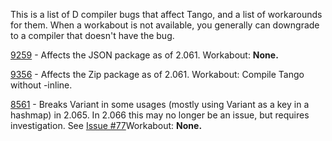 This is a list of D compiler bugs that affect Tango, and a list of workarounds for them. When a workabout is not available, you generally can downgrade to a compiler that doesn't have the bug.

[9259](http://d.puremagic.com/issues/show_bug.cgi?id=9259) - Affects the JSON package as of 2.061. Workabout: **None.**

[9356](http://d.puremagic.com/issues/show_bug.cgi?id=9356) - Affects the Zip package as of 2.061. Workabout: Compile Tango without -inline.

[8561](https://d.puremagic.com/issues/show_bug.cgi?id=8561) - Breaks Variant in some usages (mostly using Variant as a key in a hashmap) in 2.065. In 2.066 this may no longer be an issue, but requires investigation. See [Issue #77](https://github.com/SiegeLord/Tango-D2/issues/77)Workabout: **None.**
